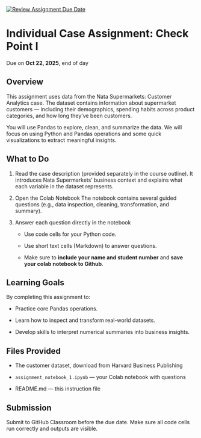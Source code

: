 [![Review Assignment Due Date](https://classroom.github.com/assets/deadline-readme-button-22041afd0340ce965d47ae6ef1cefeee28c7c493a6346c4f15d667ab976d596c.svg)](https://classroom.github.com/a/Xk8RNkeL)
# Individual Case Assignment: Check Point I

Due on **Oct 22, 2025**, end of day

## Overview

This assignment uses data from the Nata Supermarkets: Customer Analytics case.
The dataset contains information about supermarket customers — including their demographics, spending habits across product categories, and how long they’ve been customers.

You will use Pandas to explore, clean, and summarize the data.
We will focus on using Python and Pandas operations and some quick visualizations to extract meaningful insights.

## What to Do

1. Read the case description (provided separately in the course outline).
It introduces Nata Supermarkets’ business context and explains what each variable in the dataset represents.

2. Open the Colab Notebook
The notebook contains several guided questions (e.g., data inspection, cleaning, transformation, and summary).

3. Answer each question directly in the notebook

    * Use code cells for your Python code.

    * Use short text cells (Markdown) to answer questions.
  
    * Make sure to **include your name and student number** and **save your colab notebook to Github**. 

## Learning Goals

By completing this assignment to:

* Practice core Pandas operations.

* Learn how to inspect and transform real-world datasets.

* Develop skills to interpret numerical summaries into business insights.

## Files Provided

* The customer dataset, download from Harvard Business Publishing

* `assignment_notebook_1.ipynb` — your Colab notebook with questions

* README.md — this instruction file

## Submission

Submit to GitHub Classroom before the due date.
Make sure all code cells run correctly and outputs are visible.


